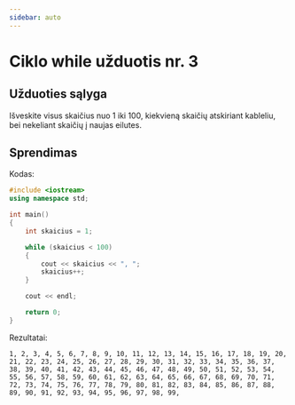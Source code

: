 ```yaml
---
sidebar: auto
---
```


# Ciklo while užduotis nr. 3

## Užduoties sąlyga

Išveskite visus skaičius nuo 1 iki 100, kiekvieną skaičių atskiriant kableliu, bei nekeliant skaičių į naujas eilutes.

## Sprendimas

Kodas:

```cpp
#include <iostream>
using namespace std;

int main()
{
	int skaicius = 1;

	while (skaicius < 100)
	{
		cout << skaicius << ", ";
		skaicius++;
	}

	cout << endl;

	return 0;
}
```

Rezultatai:

```
1, 2, 3, 4, 5, 6, 7, 8, 9, 10, 11, 12, 13, 14, 15, 16, 17, 18, 19, 20, 21, 22, 23, 24, 25, 26, 27, 28, 29, 30, 31, 32, 33, 34, 35, 36, 37, 38, 39, 40, 41, 42, 43, 44, 45, 46, 47, 48, 49, 50, 51, 52, 53, 54, 55, 56, 57, 58, 59, 60, 61, 62, 63, 64, 65, 66, 67, 68, 69, 70, 71, 72, 73, 74, 75, 76, 77, 78, 79, 80, 81, 82, 83, 84, 85, 86, 87, 88, 89, 90, 91, 92, 93, 94, 95, 96, 97, 98, 99,
```
